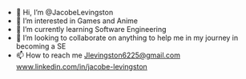 - 👋 Hi, I’m @JacobeLevingston
- 👀 I’m interested in Games and Anime
- 🌱 I’m currently learning Software Engineering
- 💞️ I’m looking to collaborate on anything to help me in my journey in becoming a SE
- 📫 How to reach me
 Jlevingston6225@gmail.com
www.linkedin.com/in/jacobe-levingston


<!---
JacobeLevingston/JacobeLevingston is a ✨ special ✨ repository because its `README.md` (this file) appears on your GitHub profile.
You can click the Preview link to take a look at your changes.
--->
